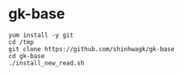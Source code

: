 ﻿# gk-base


```shell
yum install -y git
cd /tmp
git clone https://github.com/shinhwagk/gk-base
cd gk-base
./install_new_read.sh
```
